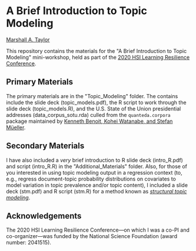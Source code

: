 # A Brief Introduction to Topic Modeling

[Marshall A. Taylor](https://www.marshalltaylor.net)

This repository contains the materials for the "A Brief Introduction to Topic Modeling" mini-workshop, held as part of the [2020 HSI Learning Resilience Conference](https://nmsu-engineering.zohobackstage.com/BuildingHSILearningResilienceintheFaceofCrisis).

## Primary Materials
The primary materials are in the "Topic_Modeling" folder. The contains include the slide deck (topic_models.pdf), the R script to work through the slide deck (topic_models.R), and the U.S. State of the Union presidential addresses (data_corpus_sotu.rda) culled from the `quanteda.corpora` package maintained by [Kenneth Benoit, Kohei Watanabe, and Stefan Müeller](https://github.com/quanteda/quanteda.corpora).

## Secondary Materials
I have also included a *very* brief introduction to R slide deck (intro_R.pdf) and script (intro_R.R) in the "Additional_Materials" folder. Also, for those of you interested in using topic modeling output in a regression context (to, e.g., regress document-topic probability distributions on covariates to model variation in topic prevalence and/or topic content), I included a slide deck (stm.pdf) and R script (stm.R) for a method known as [*structural topic modeling*](https://www.structuraltopicmodel.com/).

## Acknowledgements
The 2020 HSI Learning Resilience Conference&mdash;on which I was a co-PI and co-organizer&mdash;was funded by the National Science Foundation (award number: 2041515).
